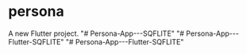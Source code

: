 # persona

A new Flutter project.
"# Persona-App---SQFLITE" 
"# Persona-App---Flutter-SQFLITE" 
"# Persona-App---Flutter-SQFLITE" 
